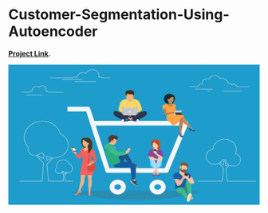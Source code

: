 # Customer-Segmentation-Using-Autoencoder

**[Project Link](https://nbviewer.jupyter.org/github/mick-zhang/Customer-Segmentation-Using-Autoencoder/blob/master/Consumer%20Segmentation.ipynb?flush_cache=true).**

<img src="Customer%20Segmentation.JPG">
